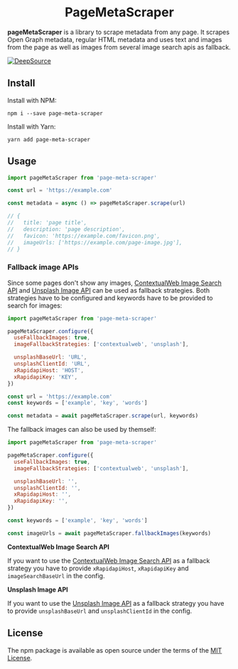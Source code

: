 <div align="center">
  <h1>PageMetaScraper</h1>
</div>

**pageMetaScraper** is a library to scrape metadata from any page. It scrapes Open Graph metadata, regular HTML metadata and uses text and images from the page as well as images from several image search apis as fallback.

[![DeepSource](https://deepsource.io/gh/olerichter00/page-meta-scraper.svg/?label=active+issues)](https://deepsource.io/gh/olerichter00/page-meta-scraper/?ref=repository-badge)

## Install

Install with NPM:

```
npm i --save page-meta-scraper
```

Install with Yarn:

```
yarn add page-meta-scraper
```

## Usage

```javascript
import pageMetaScraper from 'page-meta-scraper'

const url = 'https://example.com'

const metadata = async () => pageMetaScraper.scrape(url)

// {
//   title: 'page title',
//   description: 'page description',
//   favicon: 'https://example.com/favicon.png',
//   imageUrls: ['https://example.com/page-image.jpg'],
// }
```

### Fallback image APIs

Since some pages don't show any images, [ContextualWeb Image Search API](https://contextualweb.io/image-search-api/) and [Unsplash Image API](https://unsplash.com/developers) can be used as fallback strategies. Both strategies have to be configured and keywords have to be provided to search for images:

```javascript
import pageMetaScraper from 'page-meta-scraper'

pageMetaScraper.configure({
  useFallbackImages: true,
  imageFallbackStrategies: ['contextualweb', 'unsplash'],

  unsplashBaseUrl: 'URL',
  unsplashClientId: 'URL',
  xRapidapiHost: 'HOST',
  xRapidapiKey: 'KEY',
})

const url = 'https://example.com'
const keywords = ['example', 'key', 'words']

const metadata = await pageMetaScraper.scrape(url, keywords)
```

The fallback images can also be used by themself:

```javascript
import pageMetaScraper from 'page-meta-scraper'

pageMetaScraper.configure({
  useFallbackImages: true,
  imageFallbackStrategies: ['contextualweb', 'unsplash'],

  unsplashBaseUrl: '',
  unsplashClientId: '',
  xRapidapiHost: '',
  xRapidapiKey: '',
})

const keywords = ['example', 'key', 'words']

const imageUrls = await pageMetaScraper.fallbackImages(keywords)
```

**ContextualWeb Image Search API**

If you want to use the [ContextualWeb Image Search API](https://contextualweb.io/image-search-api/) as a fallback strategy you have to provide `xRapidapiHost`, `xRapidapiKey` and `imageSearchBaseUrl` in the config.

**Unsplash Image API**

If you want to use the [Unsplash Image API](https://unsplash.com/developers) as a fallback strategy you have to provide `unsplashBaseUrl` and `unsplashClientId` in the config.

## License

The npm package is available as open source under the terms of the [MIT License](https://opensource.org/licenses/MIT).

